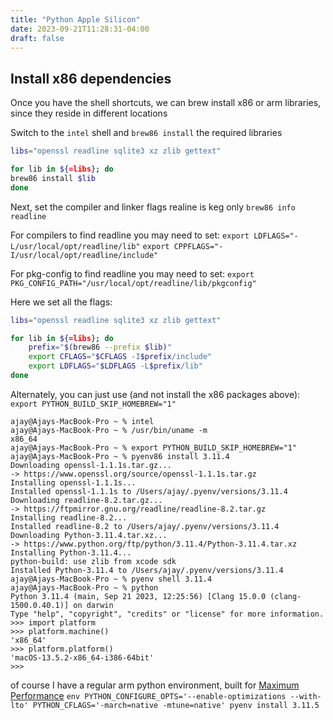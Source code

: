 ```yaml
---
title: "Python Apple Silicon"
date: 2023-09-21T11:28:31-04:00
draft: false
---
```


## Install x86 dependencies

Once you have the shell shortcuts, we can brew install x86 or arm libraries, since they reside in different locations

Switch to the `intel` shell and `brew86 install` the required libraries
```bash
libs="openssl readline sqlite3 xz zlib gettext"

for lib in ${=libs}; do
brew86 install $lib
done
```

Next, set the compiler and linker flags
realine is keg only `brew86 info readline`

For compilers to find readline you may need to set:
  `export LDFLAGS="-L/usr/local/opt/readline/lib"`
  `export CPPFLAGS="-I/usr/local/opt/readline/include"`

For pkg-config to find readline you may need to set:
  `export PKG_CONFIG_PATH="/usr/local/opt/readline/lib/pkgconfig"`

Here we set all the flags:
```bash
libs="openssl readline sqlite3 xz zlib gettext"

for lib in ${=libs}; do
    prefix="$(brew86 --prefix $lib)"
    export CFLAGS="$CFLAGS -I$prefix/include"
    export LDFLAGS="$LDFLAGS -L$prefix/lib"
done
```

Alternately, you can just use (and not install the x86 packages above):
`export PYTHON_BUILD_SKIP_HOMEBREW="1"`

```console
ajay@Ajays-MacBook-Pro ~ % intel
ajay@Ajays-MacBook-Pro ~ % /usr/bin/uname -m
x86_64
ajay@Ajays-MacBook-Pro ~ % export PYTHON_BUILD_SKIP_HOMEBREW="1"
ajay@Ajays-MacBook-Pro ~ % pyenv86 install 3.11.4
Downloading openssl-1.1.1s.tar.gz...
-> https://www.openssl.org/source/openssl-1.1.1s.tar.gz
Installing openssl-1.1.1s...
Installed openssl-1.1.1s to /Users/ajay/.pyenv/versions/3.11.4
Downloading readline-8.2.tar.gz...
-> https://ftpmirror.gnu.org/readline/readline-8.2.tar.gz
Installing readline-8.2...
Installed readline-8.2 to /Users/ajay/.pyenv/versions/3.11.4
Downloading Python-3.11.4.tar.xz...
-> https://www.python.org/ftp/python/3.11.4/Python-3.11.4.tar.xz
Installing Python-3.11.4...
python-build: use zlib from xcode sdk
Installed Python-3.11.4 to /Users/ajay/.pyenv/versions/3.11.4
ajay@Ajays-MacBook-Pro ~ % pyenv shell 3.11.4
ajay@Ajays-MacBook-Pro ~ % python
Python 3.11.4 (main, Sep 21 2023, 12:25:56) [Clang 15.0.0 (clang-1500.0.40.1)] on darwin
Type "help", "copyright", "credits" or "license" for more information.
>>> import platform
>>> platform.machine()
'x86_64'
>>> platform.platform()
'macOS-13.5.2-x86_64-i386-64bit'
>>> 
```

of course I have a regular arm python environment, built for [Maximum Performance](https://github.com/pyenv/pyenv/blob/master/plugins/python-build/README.md#building-for-maximum-performance)
`env PYTHON_CONFIGURE_OPTS='--enable-optimizations --with-lto' PYTHON_CFLAGS='-march=native -mtune=native' pyenv install 3.11.5`